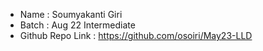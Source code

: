 - Name : Soumyakanti Giri
- Batch : Aug 22 Intermediate
- Github Repo Link : https://github.com/osoiri/May23-LLD
